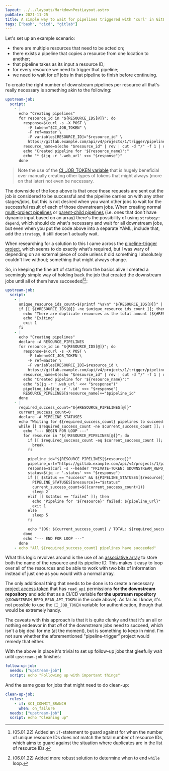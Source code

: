 ```yaml
---
layout: ../../layouts/MarkdownPostLayout.astro
pubDate: 2021-11-25
title: A simple way to wait for pipelines triggered with 'curl' in GitLab CI/CD
tags: ["bash", "cicd", "gitlab"]
---
```

Let's set up an example scenario:

* there are multiple resources that need to be acted on;
* there exists a pipeline that copies a resource from one location to another;
* that pipeline takes as its input a resource ID;
* for every resource we need to trigger that pipeline;
* we need to wait for _all_ jobs in that pipeline to finish before continuing.

To create the right number of downstream pipelines per resource all that's really necessary is something akin to the following:

```yaml
upstream-job:
  script:
    - |
      echo "Creating pipelines"
      for resource_id in "${RESOURCE_IDS[@]}"; do
        response=$(curl -s -X POST \
          -F token="$CI_JOB_TOKEN" \
          -F ref=master \
          -F variables[RESOURCE_ID]="$resource_id" \
          https://gitlab.example.com/api/v4/projects/1/trigger/pipeline)
        resource_name=$(echo "$resource_id" | rev | cut -d "/" -f 1 | rev)
        echo "Created pipeline for '${resource_name}':"
        echo "* $(jq -r '.web_url' <<< "$response")"
      done
```

> Note the use of the [CI_JOB_TOKEN variable](https://docs.gitlab.com/ee/ci/jobs/ci_job_token.html "GitLab CI/CD job token documentation") that is hugely beneficial over manually creating other types of tokens that might always (more on that later) not even be necessary.

The downside of the loop above is that once those requests are sent out the job is considered to be successful and the pipeline carries on with any other stages/jobs, but this is not desired when you want other jobs to wait for the successful result of each of those downstream jobs. When creating normal [multi-project pipelines](https://docs.gitlab.com/ee/ci/pipelines/downstream_pipelines.html#multi-project-pipelines "GitLab CI/CD multi-project pipelines documentation") or [parent-child pipelines](https://docs.gitlab.com/ee/ci/pipelines/parent_child_pipelines.html "GitLab CI/CD parent-child pipelines documentation") (i.e. ones that don't have dynamic input based on an array) there's the possibility of using `strategy: depend`, which should do what's necessary and wait for all downstream jobs, but even when you put the code above into a separate YAML, include that, add the `strategy`, it still doesn't actually wait.

When researching for a solution to this I came across the [pipeline-trigger project](https://gitlab.com/finestructure/pipeline-trigger "GitLab project: finestructure / pipeline-trigger"), which seems to do exactly what's required, but I was wary of depending on an external piece of code unless it did something I absolutely couldn't live without; something that might always change.

So, in keeping the fine art of starting from the basics alive I created a seemingly simple way of holding back the job that created the downstream jobs until all of them have succeeded[^1][^2]:

```yaml
upstream-job:
  script:
    - |
      unique_resource_ids_count=$(printf "%s\n" "${RESOURCE_IDS[@]}" | sort -u | wc -l)
      if [[ ${#RESOURCE_IDS[@]} -ne $unique_resource_ids_count ]]; then
        echo "There are duplicate resources as the total amount (${#RESOURCE_IDS[@]}) does not equal unique amount (${unique_resource_ids_count})"
        echo 'Exiting'
        exit 1
      fi
    - |
      echo "Creating pipelines"
      declare -A RESOURCE_PIPELINES
      for resource_id in "${RESOURCE_IDS[@]}"; do
        response=$(curl -s -X POST \
          -F token=$CI_JOB_TOKEN \
          -F ref=master \
          -F variables[RESOURCE_ID]=$resource_id \
          https://gitlab.example.com/api/v4/projects/1/trigger/pipeline)
        resource_name=$(echo "$resource_id" | rev | cut -d "/" -f 1 | rev)
        echo "Created pipeline for '${resource_name}':"
        echo "$(jq -r '.web_url' <<< "$response")"
        pipeline_id=$(jq -r '.id' <<< "$response")
        RESOURCE_PIPELINES[$resource_name]+="$pipeline_id"
      done
    - |
      required_success_count="${#RESOURCE_PIPELINES[@]}"
      current_success_count=0
      declare -A PIPELINE_STATUSES
      echo "Waiting for ${required_success_count} pipelines to succeed:"
      while [[ $required_success_count -ne $current_success_count ]]; do
        echo "--- BEGIN FOR LOOP ---"
        for resource in "${!RESOURCE_PIPELINES[@]}"; do
          if [[ $required_success_count -eq $current_success_count ]]; then
            break
          fi

          pipeline_id="${RESOURCE_PIPELINES[$resource]}"
          pipeline_url="https://gitlab.example.com/api/v4/projects/1/pipelines/${pipeline_id}"
          response=$(curl -s --header "PRIVATE-TOKEN: $DOWNSTREAM_REPO_READ_API_TOKEN" "$pipeline_url")
          status=$(jq -r '.status' <<< "$response")
          if [[ $status == "success" && ${PIPELINE_STATUSES[$resource]} != "success" ]]; then
            PIPELINE_STATUSES[$resource]+="$status"
            current_success_count=$((current_success_count+1))
            sleep 2
          elif [[ $status == "failed" ]]; then
            echo "Pipeline for '${resource}' failed: ${pipeline_url}"
            exit 1
          else
            sleep 5
          fi

          echo "(OK: ${current_success_count} / TOTAL: ${required_success_count}) ${status}: '${resource}'"
        done
        echo "--- END FOR LOOP ---"
      done
    - echo "All ${required_success_count} pipelines have succeeded"
```

What this logic revolves around is the use of an [associative array](https://www.gnu.org/software/bash/manual/html_node/Arrays.html#Arrays "Arrays (Bash Reference Manual)") to store both the name of the resource and its pipeline ID. This makes it easy to loop over all of the resources and be able to work with two bits of information instead of just one as you would with a normal array.

The only additional thing that needs to be done is to create a necessary [project access token](https://docs.gitlab.com/ee/user/project/settings/project_access_tokens.html#project-access-tokens "GitLab project access tokens documentation") that has `read_api` permissions **for the downstream repository** and add that as a CI/CD variable **for the upstream repository** (`$DOWNSTREAM_REPO_READ_API_TOKEN` in the code above). As far as I know, it's not possible to use the `CI_JOB_TOKEN` variable for authentication, though that would be extremely handy.

The caveats with this approach is that it is quite clunky and that it's an all or nothing endeavor in that _all_ of the downstream jobs need to succeed, which isn't a big deal for me (at the moment), but is something to keep in mind. I'm not sure whether the aforementioned "pipeline-trigger" project would remedy that either.

With the above in place it's trivial to set up follow-up jobs that gleefully wait until `upstream-job` finishes:

```yaml
follow-up-job:
  needs: ["upstream-job"]
  script: echo "Following up with important things"
```

And the same goes for jobs that might need to do clean-up:

```yaml
clean-up-job:
  rules:
    - if: $CI_COMMIT_BRANCH
      when: on_failure
  needs: ["upstream-job"]
  script: echo "Cleaning up"
```
      
[^1]: (05.01.22) Added an `if`-statement to guard against for when the number of unique resource IDs does not match the total number of resource IDs, which aims to guard against the situation where duplicates are in the list of resource IDs.

[^2]: (06.01.22) Added more robust solution to determine when to end `while` loop.
